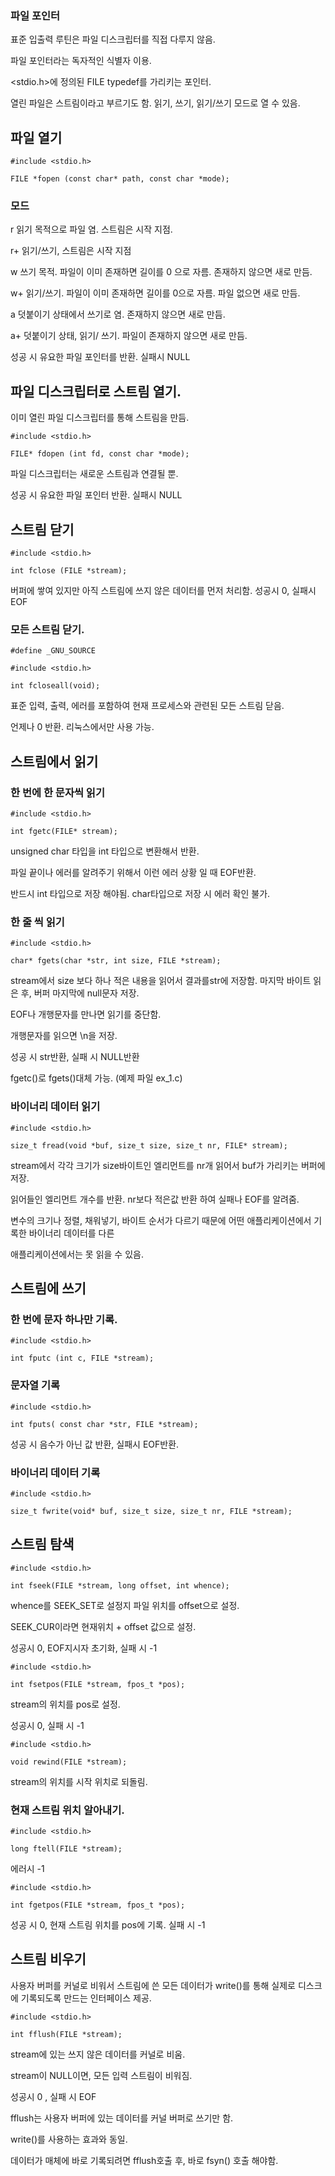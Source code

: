 ### 파일 포인터

표준 입출력 루틴은 파일 디스크립터를 직접 다루지 않음.

파일 포인터라는 독자적인 식별자 이용.

<stdio.h>에 정의된 FILE typedef를 가리키는 포인터.

열린 파일은 스트림이라고 부르기도 함. 읽기, 쓰기, 읽기/쓰기 모드로 열 수 있음.


## 파일 열기

    #include <stdio.h>
    
    FILE *fopen (const char* path, const char *mode);



### 모드

r 읽기 목적으로 파일 염. 스트림은 시작 지점.

r+ 읽기/쓰기, 스트림은 시작 지점

w 쓰기 목적. 파일이 이미 존재하면 길이를 0 으로 자름. 존재하지 않으면 새로 만듬.

w+ 읽기/쓰기. 파일이 이미 존재하면 길이를 0으로 자름. 파일 없으면 새로 만듬.

a 덧붙이기 상태에서 쓰기로 염. 존재하지 않으면 새로 만듬.

a+ 덧붙이기 상태, 읽기/ 쓰기. 파일이 존재하지 않으면 새로 만듬.


성공 시 유요한 파일 포인터를 반환. 실패시 NULL



## 파일 디스크립터로 스트림 열기.



이미 열린 파일 디스크립터를 통해 스트림을 만듬.


    #include <stdio.h>
    
    FILE* fdopen (int fd, const char *mode);



파일 디스크립터는 새로운 스트림과 연결될 뿐.


성공 시 유요한 파일 포인터 반환. 실패시 NULL



## 스트림 닫기


    #include <stdio.h>
    
    int fclose (FILE *stream);


버퍼에 쌓여 있지만 아직 스트림에 쓰지 않은 데이터를 먼저 처리함. 성공시 0, 실패시 EOF



### 모든 스트림 닫기.


    #define _GNU_SOURCE
    
    #include <stdio.h>
    
    int fcloseall(void);



표준 입력, 출력, 에러를 포함하여 현재 프로세스와 관련된 모든 스트림 닫음.

언제나 0 반환. 리눅스에서만 사용 가능.


## 스트림에서 읽기


### 한 번에 한 문자씩 읽기


    #include <stdio.h>
    
    int fgetc(FILE* stream);



unsigned char 타입을 int 타입으로 변환해서 반환.

파일 끝이나 에러를 알려주기 위해서 이런 에러 상황 일 때 EOF반환.

반드시 int 타입으로 저장 해야됨. char타입으로 저장 시 에러 확인 불가.



### 한 줄 씩 읽기

    #include <stdio.h>
    
    char* fgets(char *str, int size, FILE *stream);


stream에서 size 보다 하나 적은 내용을 읽어서 결과를str에 저장함. 마지막 바이트 읽은 후, 버퍼 마지막에 null문자 저장.

EOF나 개행문자를 만나면 읽기를 중단함.

개행문자를 읽으면 \n을 저장.

성공 시 str반환, 실패 시 NULL반환


fgetc()로 fgets()대체 가능.
(예제 파일 ex_1.c)



### 바이너리 데이터 읽기


    #include <stdio.h>
    
    size_t fread(void *buf, size_t size, size_t nr, FILE* stream);


stream에서 각각 크기가 size바이트인 엘리먼트를 nr개 읽어서 buf가 가리키는 버퍼에저장.

읽어들인 엘리먼트 개수를 반환. nr보다 적은값 반환 하여 실패나 EOF를 알려줌.



변수의 크기나 정렬, 채워넣기, 바이트 순서가 다르기 때문에 어떤 애플리케이션에서 기록한 바이너리 데이터를 다른

애플리케이션에서는 못 읽을 수 있음.



## 스트림에 쓰기


### 한 번에 문자 하나만 기록.

    

    #include <stdio.h>
    
    int fputc (int c, FILE *stream);


### 문자열 기록



    #include <stdio.h>
    
    int fputs( const char *str, FILE *stream);

성공 시 음수가 아닌 값 반환, 실패시 EOF반환.



### 바이너리 데이터 기록




    #include <stdio.h>
    
    size_t fwrite(void* buf, size_t size, size_t nr, FILE *stream);




## 스트림 탐색



    #include <stdio.h>
    
    int fseek(FILE *stream, long offset, int whence);


whence를 SEEK_SET로 설정지 파일 위치를 offset으로 설정.

SEEK_CUR이라면 현재위치 + offset 값으로 설정.

성공시 0, EOF지시자 초기화, 실패 시 -1



    #include <stdio.h>
    
    int fsetpos(FILE *stream, fpos_t *pos);


stream의 위치를 pos로 설정.

성공시 0, 실패 시 -1


    #include <stdio.h>
    
    void rewind(FILE *stream);


stream의 위치를 시작 위치로 되돌림.




### 현재 스트림 위치 알아내기.



    #include <stdio.h>
    
    long ftell(FILE *stream);


에러시 -1

    #include <stdio.h>
    
    int fgetpos(FILE *stream, fpos_t *pos);


성공 시 0, 현재 스트림 위치를 pos에 기록. 실패 시 -1



## 스트림 비우기


사용자 버퍼를 커널로 비워서 스트림에 쓴 모든 데이터가 write()를 통해 실제로 디스크에 기록되도록 만드는 인터페이스 제공.


    #include <stdio.h>
    
    int fflush(FILE *stream);


stream에 있는 쓰지 않은 데이터를 커널로 비움.

stream이 NULL이면, 모든 입력 스트림이 비워짐.

성공시 0 , 실패 시 EOF



fflush는 사용자 버퍼에 있는 데이터를 커널 버퍼로 쓰기만 함.

write()를 사용하는 효과와 동일.

데이터가 매체에 바로 기록되려면 fflush호출 후, 바로 fsyn() 호출 해야함.
